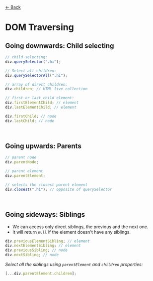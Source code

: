 [&larr; Back](./README.md)

# DOM Traversing

## Going downwards: Child selecting

```js
// child selecting:
div.querySelector(".hi");

// Select all children:
div.querySelectorAll(".hi");

// array of direct children:
div.children; // HTML live collection

// first or last child element:
div.firstElementChild; // element
div.lastElementChild; // element

div.firstChild; // node
div.lastChild; // node
```

<br>

## Going upwards: Parents

```js
// parent node
div.parentNode;

// parent element
div.parentElement;

// selects the closest parent element
div.closest(".hi"); // opposite of querySelector
```

<br>

## Going sideways: Siblings

- We can access only direct siblings, the previous and the next one.
- It will return `null` if the element doesn't have any siblings.

```js
div.previousElementSibling; // element
div.nextElementSibling; // element
div.previousSibling; // node
div.nextSibling; // node
```

_Select all the siblings using `parentElement` and `children` properties:_

```js
[...div.parentElement.children];
```

<br>
